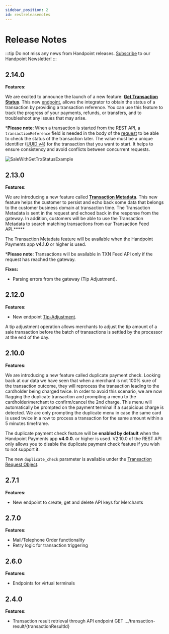 ```yaml
---
sidebar_position: 2
id: restreleasenotes
---
```


# Release Notes

:::tip
Do not miss any news from Handpoint releases. [Subscribe](https://handpoint.us6.list-manage.com/subscribe?u=4d9dff9e7edb7e57a67a7b252&id=0a2179241e) to our Handpoint Newsletter!
:::

## 2.14.0
**Features:**

We are excited to announce the launch of a new feature: [**Get Transaction Status**](restendpoints.md#transactionstransactionreferencestatus). This new [endpoint](restendpoints.md#transactionstransactionreferencestatus), allows the integrator to obtain the status of a transaction by providing a transaction reference. You can use this feature to track the progress of your payments, refunds, or transfers, and to troubleshoot any issues that may arise.

***Please note**: When a transaction is started from the REST API, a `transactionReference` field is needed in the body of the [request](restobjects.md#transactionRequest) to be able to check the status of the transaction later. The value must be a unique identifier ([UUID v4](https://en.wikipedia.org/wiki/Universally_unique_identifier#Version_4_(random))) for the transaction that you want to start. It helps to ensure consistency and avoid conflicts between concurrent requests.

![SaleWithGetTrxStatusExample](/img/RestAPIexample.png) 

## 2.13.0

**Features:**

We are introducing a new feature called [**Transaction Metadata**](restobjects.md#metadata). This new feature helps the customer to persist and echo back some data that belongs to the customer business domain at transaction time. The Transaction Metadata is sent in the request and echoed back in the response from the gateway. In addition, customers will be able to use the Transaction Metadata to search matching transactions from our Transaction Feed API.*****

The Transaction Metadata feature will be available when the Handpoint Payments app **v4.1.0** or higher is used.

***Please note**: Transactions will be available in TXN Feed API only if the request has reached the gateway.

**Fixes:**

- Parsing errors from the gateway (Tip Adjustment).

## 2.12.0
**Features:**
- New endpoint [Tip-Adjustment](restendpoints.md#transactionsguidtip-adjustment). 

A tip adjustment operation allows merchants to adjust the tip amount of a sale transaction before the batch of transactions is settled by the processor at the end of the day.


## 2.10.0
**Features:**

We are introducing a new feature called duplicate payment check. Looking back at our data we have seen that when a merchant is not 100% sure of the transaction outcome, they will reprocess the transaction leading to the cardholder being charged twice. In order to avoid this scenario, we are now flagging the duplicate transaction and prompting a menu to the cardholder/merchant to confirm/cancel the 2nd charge. This menu will automatically be prompted on the payment terminal if a suspicious charge is detected. We are only prompting the duplicate menu in case the same card is used twice in a row to process a transaction for the same amount within a 5 minutes timeframe.

The duplicate payment check feature will be **enabled by default** when the Handpoint Payments app **v4.0.0.** or higher is used. V2.10.0 of the REST API only allows you to disable the duplicate payment check feature if you wish to not support it.

The new `duplicate_check` parameter is available under the [Transaction Request Object](restobjects.md#transactionRequest). 

## 2.7.1
**Features:**
- New endpoint to create, get and delete API keys for Merchants

## 2.7.0
**Features:**

- Mail/Telephone Order functionality
- Retry logic for transaction triggering

## 2.6.0
**Features:**
- Endpoints for virtual terminals

## 2.4.0
**Features:**

- Transaction result retrieval through API endpoint GET .../transaction-result/{transactionResultId}
